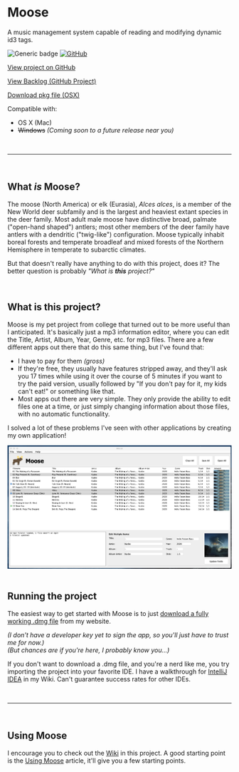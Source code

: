 # Moose
A music management system capable of reading and modifying dynamic id3 tags.

![Generic badge](https://img.shields.io/badge/version-1.3.0-brightgreen.svg)
[![GitHub](https://img.shields.io/github/license/mashape/apistatus.svg)]()

[View project on GitHub](https://www.github.com/mpfthprblmtq/moose)

[View Backlog (GitHub Project)](https://github.com/mpfthprblmtq/moose/projects/1)

[Download pkg file (OSX)](https://www.prblmtq.com/projects/moose/download)

Compatible with:
* OS X (Mac)
* ~~Windows~~ *(Coming soon to a future release near you)*

<br/>

---

<br/>

## What *is* Moose?

The moose (North America) or elk (Eurasia), *Alces alces*, is a member of the New World deer subfamily and is the largest and heaviest extant species in the deer family. Most adult male moose have distinctive broad, palmate ("open-hand shaped") antlers; most other members of the deer family have antlers with a dendritic ("twig-like") configuration. Moose typically inhabit boreal forests and temperate broadleaf and mixed forests of the Northern Hemisphere in temperate to subarctic climates.

But that doesn't really have anything to do with this project, does it?  The better question is probably *"What is __this__ project?"*

<br/>

## What is this project?

Moose is my pet project from college that turned out to be more useful than I anticipated.  It's basically just a mp3 information editor, where you can edit the Title, Artist, Album, Year, Genre, etc. for mp3 files.  There are a few different apps out there that do this same thing, but I've found that:
* I have to pay for them *(gross)*
* If they're free, they usually have features stripped away, and they'll ask you 17 times while using it over the course of 5 minutes if you want to try the paid version, usually followed by "If you don't pay for it, my kids can't eat!" or something like that.
* Most apps out there are very simple.  They only provide the ability to edit files one at a time, or just simply changing information about those files, with no automatic functionality.

I solved a lot of these problems I've seen with other applications by creating my own application!

<img alt="moose-main-preview" src="https://github.com/mpfthprblmtq/moose/blob/master/src/main/resources/wiki-resources/main-frame-preview.png?raw=true">

<br/>

<br/>

## Running the project

The easiest way to get started with Moose is to just [download a fully working .dmg file](https://www.prblmtq.com/projects/moose/download) from my website.

*(I don't have a developer key yet to sign the app, so you'll just have to trust me for now.)*  
*(But chances are if you're here, I probably know you...)*

If you don't want to download a .dmg file, and you're a nerd like me, you try importing the project into your favorite IDE.
I have a walkthrough for [IntelliJ IDEA](https://github.com/mpfthprblmtq/moose/wiki/Getting-Started#for-intellij) in my Wiki.  Can't guarantee success rates for other IDEs.

<br/>

---

<br/>

## Using Moose

I encourage you to check out the [Wiki](https://github.com/mpfthprblmtq/moose/wiki/) in this project.  A good starting point is the [Using Moose](https://github.com/mpfthprblmtq/moose/wiki/Using-Moose) article, it'll give you a few starting points.





